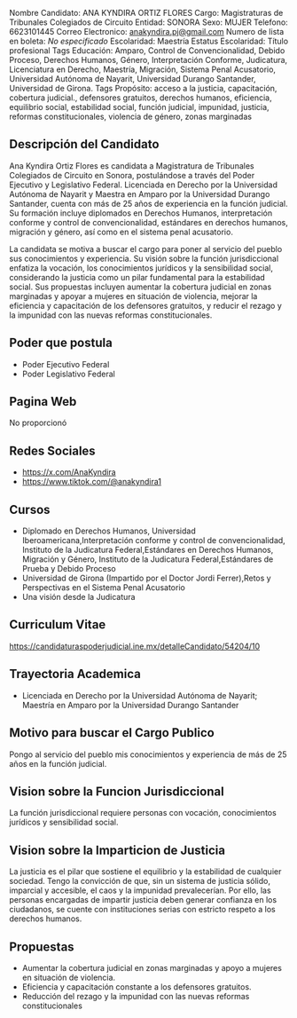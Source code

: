 Nombre Candidato: ANA KYNDIRA ORTIZ FLORES
Cargo: Magistraturas de Tribunales Colegiados de Circuito
Entidad: SONORA
Sexo: MUJER
Telefono: 6623101445
Correo Electronico: anakyndira.pj@gmail.com
Numero de lista en boleta: *No especificado*
Escolaridad: Maestría
Estatus Escolaridad: Título profesional
Tags Educación: Amparo, Control de Convencionalidad, Debido Proceso, Derechos Humanos, Género, Interpretación Conforme, Judicatura, Licenciatura en Derecho, Maestría, Migración, Sistema Penal Acusatorio, Universidad Autónoma de Nayarit, Universidad Durango Santander, Universidad de Girona.
Tags Propósito: acceso a la justicia, capacitación, cobertura judicial., defensores gratuitos, derechos humanos, eficiencia, equilibrio social, estabilidad social, función judicial, impunidad, justicia, reformas constitucionales, violencia de género, zonas marginadas


## Descripción del Candidato 

Ana Kyndira Ortiz Flores es candidata a Magistratura de Tribunales Colegiados de Circuito en Sonora, postulándose a través del Poder Ejecutivo y Legislativo Federal. Licenciada en Derecho por la Universidad Autónoma de Nayarit y Maestra en Amparo por la Universidad Durango Santander, cuenta con más de 25 años de experiencia en la función judicial. Su formación incluye diplomados en Derechos Humanos, interpretación conforme y control de convencionalidad, estándares en derechos humanos, migración y género, así como en el sistema penal acusatorio.

La candidata se motiva a buscar el cargo para poner al servicio del pueblo sus conocimientos y experiencia. Su visión sobre la función jurisdiccional enfatiza la vocación, los conocimientos jurídicos y la sensibilidad social, considerando la justicia como un pilar fundamental para la estabilidad social. Sus propuestas incluyen aumentar la cobertura judicial en zonas marginadas y apoyar a mujeres en situación de violencia, mejorar la eficiencia y capacitación de los defensores gratuitos, y reducir el rezago y la impunidad con las nuevas reformas constitucionales.


## Poder que postula

- Poder Ejecutivo Federal
- Poder Legislativo Federal


## Pagina Web

No proporcionó


## Redes Sociales

- https://x.com/AnaKyndira
- https://www.tiktok.com/@anakyndira1


## Cursos

- Diplomado en Derechos Humanos, Universidad Iberoamericana,Interpretación conforme y control de convencionalidad, Instituto de la Judicatura Federal,Estándares en Derechos Humanos, Migración y Género, Instituto de la Judicatura Federal,Estándares de Prueba y Debido Proceso
- Universidad de Girona (Impartido por el Doctor Jordi Ferrer),Retos y Perspectivas en el Sistema Penal Acusatorio
- Una visión desde la Judicatura


## Curriculum Vitae

https://candidaturaspoderjudicial.ine.mx/detalleCandidato/54204/10


## Trayectoria Academica

- Licenciada en Derecho por la Universidad Autónoma de Nayarit; Maestría en Amparo por la Universidad Durango Santander


## Motivo para buscar el Cargo Publico

Pongo al servicio del pueblo mis conocimientos y experiencia de más de 25 años en la función judicial.


## Vision sobre la Funcion Jurisdiccional

La función jurisdiccional requiere personas con vocación, conocimientos jurídicos y sensibilidad social.


## Vision sobre la Imparticion de Justicia

La justicia es el pilar que sostiene el equilibrio y la estabilidad de cualquier sociedad. Tengo la convicción de que, sin un sistema de justicia sólido, imparcial y accesible, el caos y la impunidad prevalecerían. Por ello, las personas encargadas de impartir justicia deben generar confianza en los ciudadanos, se cuente con instituciones serias con estricto respeto a los derechos humanos.


## Propuestas

- Aumentar la cobertura judicial en zonas marginadas y apoyo a mujeres en situación de violencia.
- Eficiencia y capacitación constante a los defensores gratuitos.
- Reducción del rezago y la impunidad con las nuevas reformas constitucionales

